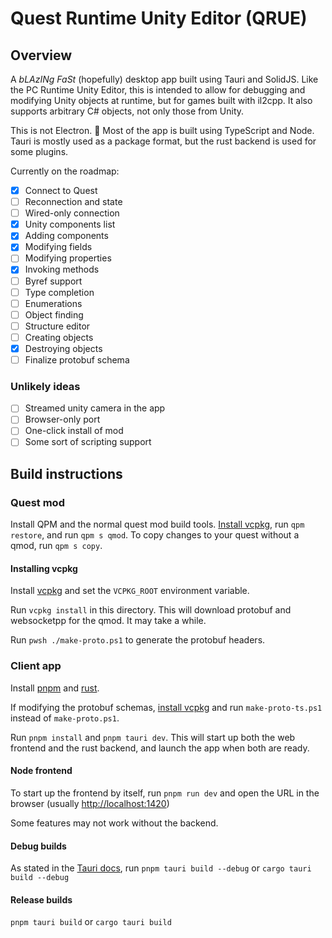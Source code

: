 # Quest Runtime Unity Editor (QRUE)

## Overview

A _bLAzINg FaSt_ (hopefully) desktop app built using Tauri and SolidJS. Like the PC Runtime Unity Editor, this is intended to allow for debugging and modifying Unity objects at runtime, but for games built with il2cpp. It also supports arbitrary C# objects, not only those from Unity.

This is not Electron. 🦀
Most of the app is built using TypeScript and Node. Tauri is mostly used as a package format, but the rust backend is used for some plugins.

Currently on the roadmap:

- [x] Connect to Quest
- [ ] Reconnection and state
- [ ] Wired-only connection
- [x] Unity components list
- [x] Adding components
- [x] Modifying fields
- [ ] Modifying properties
- [x] Invoking methods
- [ ] Byref support
- [ ] Type completion
- [ ] Enumerations
- [ ] Object finding
- [ ] Structure editor
- [ ] Creating objects
- [x] Destroying objects
- [ ] Finalize protobuf schema

### Unlikely ideas

- [ ] Streamed unity camera in the app
- [ ] Browser-only port
- [ ] One-click install of mod
- [ ] Some sort of scripting support

## Build instructions

### Quest mod

Install QPM and the normal quest mod build tools. [Install vcpkg](#installing-vcpkg), run `qpm restore`, and run `qpm s qmod`. To copy changes to your quest without a qmod, run `qpm s copy`.

#### Installing vcpkg

Install [vcpkg](https://learn.microsoft.com/en-us/vcpkg/get_started/get-started?pivots=shell-cmd#1---set-up-vcpkg) and set the `VCPKG_ROOT` environment variable.

Run `vcpkg install` in this directory. This will download protobuf and websocketpp for the qmod. It may take a while.

Run `pwsh ./make-proto.ps1` to generate the protobuf headers.

### Client app

Install [pnpm](https://pnpm.io/installation) and [rust](https://www.rust-lang.org/tools/install).

If modifying the protobuf schemas, [install vcpkg](#installing-vcpkg) and run `make-proto-ts.ps1` instead of `make-proto.ps1`.

Run `pnpm install` and `pnpm tauri dev`. This will start up both the web frontend and the rust backend, and launch the app when both are ready.

#### Node frontend

To start up the frontend by itself, run `pnpm run dev` and open the URL in the browser (usually <http://localhost:1420>)

Some features may not work without the backend.

#### Debug builds

As stated in the [Tauri docs](https://tauri.studio/docs/debugging/#create-a-debug-build), run `pnpm tauri build --debug` or `cargo tauri build --debug`

#### Release builds

`pnpm tauri build` or `cargo tauri build`
